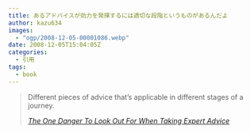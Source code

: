 ```yaml
---
title: あるアドバイスが効力を発揮するには適切な段階というものがあるんだよ
author: kazu634
images:
  - "ogp/2008-12-05-00001086.webp"
date: 2008-12-05T15:04:05Z
categories:
  - 引用
tags:
  - book
---
```

<div class="section">
<blockquote title="The One Danger To Look Out For When Taking Expert Advice" cite="http://briankim.net/blog/2008/11/the-one-danger-to-look-out-for-when-taking-expert-advice/">
<p>
      Different pieces of advice that&#8217;s applicable in different stages of a journey.
</p>

<p>
<cite><a href="http://briankim.net/blog/2008/11/the-one-danger-to-look-out-for-when-taking-expert-advice/" onclick="__gaTracker('send', 'event', 'outbound-article', 'http://briankim.net/blog/2008/11/the-one-danger-to-look-out-for-when-taking-expert-advice/', 'The One Danger To Look Out For When Taking Expert Advice');" target="_blank">The One Danger To Look Out For When Taking Expert Advice</a></cite>
</p>
</blockquote>
</div>
